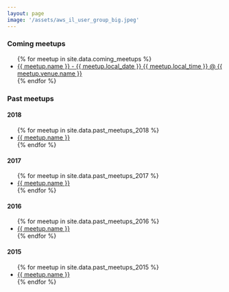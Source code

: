 ```yaml
---
layout: page
image: '/assets/aws_il_user_group_big.jpeg'
---
```


### Coming meetups
<ul>
{% for meetup in site.data.coming_meetups %}
  <li>
    <a href="{{ meetup.link }}">
      {{ meetup.name }} - {{ meetup.local_date }} {{ meetup.local_time }} @ {{ meetup.venue.name }}
    </a>
  </li>
{% endfor %}
</ul>

### Past meetups

#### 2018
<ul>
{% for meetup in site.data.past_meetups_2018 %}
  <li>
    <a href="{{ meetup.link }}">
      {{ meetup.name }}
    </a>
  </li>
{% endfor %}
</ul>

#### 2017
<ul>
{% for meetup in site.data.past_meetups_2017 %}
  <li>
    <a href="{{ meetup.link }}">
      {{ meetup.name }}
    </a>
  </li>
{% endfor %}
</ul>

#### 2016
<ul>
{% for meetup in site.data.past_meetups_2016 %}
  <li>
    <a href="{{ meetup.link }}">
      {{ meetup.name }}
    </a>
  </li>
{% endfor %}
</ul>

#### 2015
<ul>
{% for meetup in site.data.past_meetups_2015 %}
  <li>
    <a href="{{ meetup.link }}">
      {{ meetup.name }}
    </a>
  </li>
{% endfor %}
</ul>

